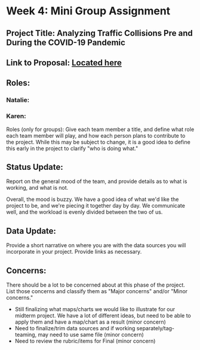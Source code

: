 # Week 4: Mini Group Assignment

## Project Title: Analyzing Traffic Collisions Pre and During the COVID-19 Pandemic 
## Link to Proposal: [Located here](https://github.com/natam1/LATrafficCollisions)
## Roles: 
### Natalie:

### Karen:

Roles (only for groups): Give each team member a title, and define what role each team member will play, and how each person plans to contribute to the project. While this may be subject to change, it is a good idea to define this early in the project to clarify "who is doing what."

## Status Update:
Report on the general mood of the team, and provide details as to what is working, and what is not. <Br>

Overall, the mood is buzzy. We have a good idea of what we'd like the project to be, and we're piecing it together day by day. We communicate well, and the workload is evenly divided between the two of us. 

## Data Update: 
Provide a short narrative on where you are with the data sources you will incorporate in your project. Provide links as necessary.

## Concerns: 
There should be a lot to be concerned about at this phase of the project. List those concerns and classify them as "Major concerns" and/or "Minor concerns." <br>

* Still finalizing what maps/charts we would like to illustrate for our midterm project. We have a lot of different ideas, but need to be able to apply them and have a map/chart as a result (minor concern) <Br>
* Need to finalize/trim data sources and if working separately/tag-teaming, may need to use same file (minor concern) <Br>
* Need to review the rubric/items for Final (minor concern)
